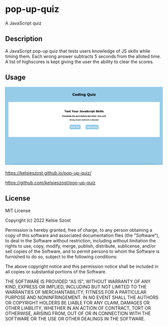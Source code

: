 # pop-up-quiz
A JavaScript quiz

## Description
A JavaScript pop-up quiz that tests users knowledge of JS skills while timing them. Each wrong answer subtracts 5 seconds from the alloted time. A list of highscores is kept giving the user the ability to clear the scores. 

## Usage

<img src="./Assets/Images/coding_quiz.png"><img>

https://kelsieszost.github.io/pop-up-quiz/

https://github.com/kelsieszost/pop-up-quiz 

## License
MIT License

Copyright (c) 2022 Kelsie Szost

Permission is hereby granted, free of charge, to any person obtaining a copy of this software and associated documentation files (the "Software"), to deal in the Software without restriction, including without limitation the rights to use, copy, modify, merge, publish, distribute, sublicense, and/or sell copies of the Software, and to permit persons to whom the Software is furnished to do so, subject to the following conditions:

The above copyright notice and this permission notice shall be included in all copies or substantial portions of the Software.

THE SOFTWARE IS PROVIDED "AS IS", WITHOUT WARRANTY OF ANY KIND, EXPRESS OR IMPLIED, INCLUDING BUT NOT LIMITED TO THE WARRANTIES OF MERCHANTABILITY, FITNESS FOR A PARTICULAR PURPOSE AND NONINFRINGEMENT. IN NO EVENT SHALL THE AUTHORS OR COPYRIGHT HOLDERS BE LIABLE FOR ANY CLAIM, DAMAGES OR OTHER LIABILITY, WHETHER IN AN ACTION OF CONTRACT, TORT OR OTHERWISE, ARISING FROM, OUT OF OR IN CONNECTION WITH THE SOFTWARE OR THE USE OR OTHER DEALINGS IN THE SOFTWARE.



